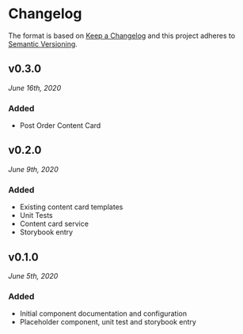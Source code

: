 # Changelog

The format is based on [Keep a Changelog](http://keepachangelog.com/en/1.0.0/)
and this project adheres to [Semantic Versioning](http://semver.org/spec/v2.0.0.html).

v0.3.0
------------------------------
*June 16th, 2020*

### Added
- Post Order Content Card

v0.2.0
------------------------------
*June 9th, 2020*

### Added
- Existing content card templates
- Unit Tests
- Content card service
- Storybook entry

v0.1.0
------------------------------
*June 5th, 2020*

### Added
- Initial component documentation and configuration
- Placeholder component, unit test and storybook entry
